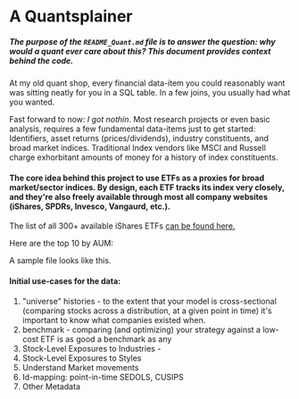 # A Quantsplainer
##### The purpose of the `README_Quant.md` file is to answer the question: why would a quant ever care about this? This document provides context behind the code.

At my old quant shop, every financial data-item you could reasonably want was sitting neatly for you in a SQL table. 
In a few joins, you usually had what you wanted.

Fast forward to now: *I got nothin*. Most research projects or even basic analysis, requires a few fundamental data-items just to get started: Identifiers, asset returns (prices/dividends), industry constituents, and broad market indices. Traditional Index vendors like MSCI and Russell charge exhorbitant amounts of money for a history of index constituents. 

#### The core idea behind this project to use ETFs as a proxies for broad market/sector indices. By design, each ETF tracks its index very closely, and they're also freely available through most all company websites (iShares, SPDRs, Invesco, Vangaurd, etc.). 

The list of all 300+ available iShares ETFs [can be found here.](https://github.com/talsan/ishares/blob/master/ishares/data/ishares-etf-index.csv)

Here are the top 10 by AUM:
<to do>
  
A sample file looks like this.
<to do>
  
#### Initial use-cases for the data:
1. "universe" histories - to the extent that your model is cross-sectional (comparing stocks across a distribution, at a given point in time) it's important to know what companies existed when. 
2. benchmark - comparing (and optimizing) your strategy against a low-cost ETF is as good a benchmark as any
3. Stock-Level Exposures to Industries - 
4. Stock-Level Exposures to Styles
5. Understand Market movements
6. Id-mapping: point-in-time SEDOLS, CUSIPS
7. Other Metadata 
